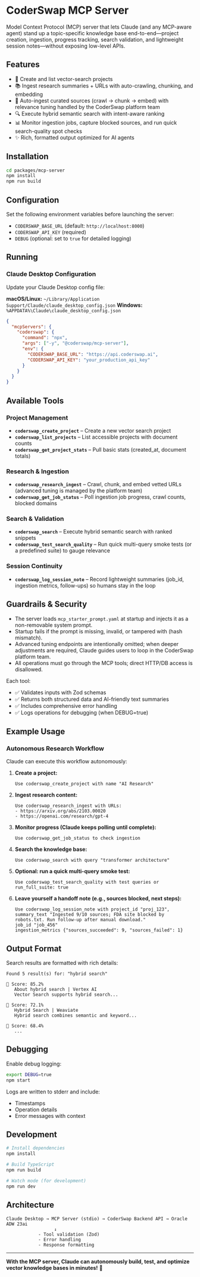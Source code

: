 # CoderSwap MCP Server

Model Context Protocol (MCP) server that lets Claude (and any MCP-aware agent) stand up a topic-specific knowledge base end-to-end—project creation, ingestion, progress tracking, search validation, and lightweight session notes—without exposing low-level APIs.

## Features

- 🚀 Create and list vector-search projects
- 📚 Ingest research summaries + URLs with auto-crawling, chunking, and embedding
- 🧠 Auto-ingest curated sources (crawl → chunk → embed) with relevance tuning handled by the CoderSwap platform team
- 🔍 Execute hybrid semantic search with intent-aware ranking
- 📊 Monitor ingestion jobs, capture blocked sources, and run quick search-quality spot checks
- ✨ Rich, formatted output optimized for AI agents

## Installation

```bash
cd packages/mcp-server
npm install
npm run build
```

## Configuration

Set the following environment variables before launching the server:

- `CODERSWAP_BASE_URL` (default: `http://localhost:8000`)
- `CODERSWAP_API_KEY` (required)
- `DEBUG` (optional: set to `true` for detailed logging)

## Running

### Claude Desktop Configuration

Update your Claude Desktop config file:

**macOS/Linux:** `~/Library/Application Support/Claude/claude_desktop_config.json`
**Windows:** `%APPDATA%\Claude\claude_desktop_config.json`

```json
{
  "mcpServers": {
    "coderswap": {
      "command": "npx",
      "args": ["-y", "@coderswap/mcp-server"],
      "env": {
        "CODERSWAP_BASE_URL": "https://api.coderswap.ai",
        "CODERSWAP_API_KEY": "your_production_api_key"
      }
    }
  }
}
```

## Available Tools

### Project Management
- **`coderswap_create_project`** – Create a new vector search project
- **`coderswap_list_projects`** – List accessible projects with document counts
- **`coderswap_get_project_stats`** – Pull basic stats (created_at, document totals)

### Research & Ingestion
- **`coderswap_research_ingest`** – Crawl, chunk, and embed vetted URLs (advanced tuning is managed by the platform team)
- **`coderswap_get_job_status`** – Poll ingestion job progress, crawl counts, blocked domains

### Search & Validation
- **`coderswap_search`** – Execute hybrid semantic search with ranked snippets
- **`coderswap_test_search_quality`** – Run quick multi-query smoke tests (or a predefined suite) to gauge relevance

### Session Continuity
- **`coderswap_log_session_note`** – Record lightweight summaries (job_id, ingestion metrics, follow-ups) so humans stay in the loop

## Guardrails & Security

- The server loads `mcp_starter_prompt.yaml` at startup and injects it as a non-removable system prompt.
- Startup fails if the prompt is missing, invalid, or tampered with (hash mismatch).
- Advanced tuning endpoints are intentionally omitted; when deeper adjustments are required, Claude guides users to loop in the CoderSwap platform team.
- All operations must go through the MCP tools; direct HTTP/DB access is disallowed.

Each tool:
- ✅ Validates inputs with Zod schemas
- ✅ Returns both structured data and AI-friendly text summaries
- ✅ Includes comprehensive error handling
- ✅ Logs operations for debugging (when DEBUG=true)

## Example Usage

### Autonomous Research Workflow

Claude can execute this workflow autonomously:

1. **Create a project:**
   ```
   Use coderswap_create_project with name "AI Research"
   ```

2. **Ingest research content:**
   ```
   Use coderswap_research_ingest with URLs:
   - https://arxiv.org/abs/2103.00020
   - https://openai.com/research/gpt-4
   ```

3. **Monitor progress (Claude keeps polling until complete):**
   ```
   Use coderswap_get_job_status to check ingestion
   ```

4. **Search the knowledge base:**
   ```
   Use coderswap_search with query "transformer architecture"
   ```

5. **Optional: run a quick multi-query smoke test:**
   ```
   Use coderswap_test_search_quality with test queries or run_full_suite: true
   ```

6. **Leave yourself a handoff note (e.g., sources blocked, next steps):**
   ```
   Use coderswap_log_session_note with project_id "proj_123",
   summary_text "Ingested 9/10 sources; FDA site blocked by robots.txt. Run follow-up after manual download."
   job_id "job_456"
   ingestion_metrics {"sources_succeeded": 9, "sources_failed": 1}
   ```

## Output Format

Search results are formatted with rich details:

```
Found 5 result(s) for: "hybrid search"

🥇 Score: 85.2%
   About hybrid search | Vertex AI
   Vector Search supports hybrid search...

🥈 Score: 72.1%
   Hybrid Search | Weaviate
   Hybrid search combines semantic and keyword...

🥉 Score: 68.4%
   ...
```

## Debugging

Enable debug logging:

```bash
export DEBUG=true
npm start
```

Logs are written to stderr and include:
- Timestamps
- Operation details
- Error messages with context

## Development

```bash
# Install dependencies
npm install

# Build TypeScript
npm run build

# Watch mode (for development)
npm run dev
```

## Architecture

```
Claude Desktop → MCP Server (stdio) → CoderSwap Backend API → Oracle ADW 23ai
                  ↓
            - Tool validation (Zod)
            - Error handling
            - Response formatting
```

---

**With the MCP server, Claude can autonomously build, test, and optimize vector knowledge bases in minutes!** 🚀
